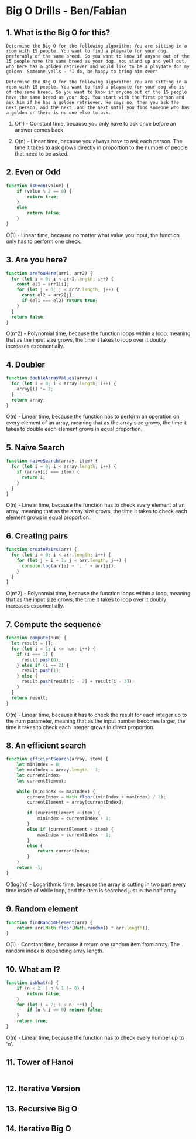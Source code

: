 # Big O Drills - Ben/Fabian

## 1. What is the Big O for this?

`Determine the Big O for the following algorithm: You are sitting in a room with 15 people. You want to find a playmate for your dog, preferably of the same breed. So you want to know if anyone out of the 15 people have the same breed as your dog. You stand up and yell out, who here has a golden retriever and would like to be a playdate for my golden. Someone yells - "I do, be happy to bring him over"`

`Determine the Big O for the following algorithm: You are sitting in a room with 15 people. You want to find a playmate for your dog who is of the same breed. So you want to know if anyone out of the 15 people have the same breed as your dog. You start with the first person and ask him if he has a golden retriever. He says no, then you ask the next person, and the next, and the next until you find someone who has a golden or there is no one else to ask.`

1. O(1) - Constant time, because you only have to ask once before an answer comes back.

2. O(n) - Linear time, because you always have to ask each person. The time it takes to ask grows directly in proportion to the number of people that need to be asked.

## 2. Even or Odd

```javascript
function isEven(value) {
    if (value % 2 == 0) {
        return true;
    }
    else
        return false;
    }
}
```

O(1) - Linear time, because no matter what value you input, the function only has to perform one check.

## 3. Are you here?

```javascript
function areYouHere(arr1, arr2) {
  for (let i = 0; i < arr1.length; i++) {
    const el1 = arr1[i];
    for (let j = 0; j < arr2.length; j++) {
      const el2 = arr2[j];
      if (el1 === el2) return true;
    }
  }
  return false;
}
```

O(n^2) - Polynomial time, because the function loops within a loop, meaning that as the input size grows, the time it takes to loop over it doubly increases exponentially.

## 4. Doubler

```javascript
function doubleArrayValues(array) {
  for (let i = 0; i < array.length; i++) {
    array[i] *= 2;
  }
  return array;
}
```

O(n) - Linear time, because the function has to perform an operation on every element of an array, meaning that as the array size grows, the time it takes to double each element grows in equal proportion.

## 5. Naive Search

```javascript
function naiveSearch(array, item) {
  for (let i = 0; i < array.length; i++) {
    if (array[i] === item) {
      return i;
    }
  }
}
```

O(n) - Linear time, because the function has to check every element of an array, meaning that as the array size grows, the time it takes to check each element grows in equal proportion.

## 6. Creating pairs

```javascript
function createPairs(arr) {
  for (let i = 0; i < arr.length; i++) {
    for (let j = i + 1; j < arr.length; j++) {
      console.log(arr[i] + ', ' + arr[j]);
    }
  }
}
```

O(n^2) - Polynomial time, because the function loops within a loop, meaning that as the input size grows, the time it takes to loop over it doubly increases exponentially.

## 7. Compute the sequence

```javascript
function compute(num) {
  let result = [];
  for (let i = 1; i <= num; i++) {
    if (i === 1) {
      result.push(0);
    } else if (i == 2) {
      result.push(1);
    } else {
      result.push(result[i - 2] + result[i - 3]);
    }
  }
  return result;
}
```

O(n) - Linear time, because it has to check the result for each integer up to the num parameter, meaning that as the input number becomes larger, the time it takes to check each integer grows in direct proportion.

## 8. An efficient search

```javascript
function efficientSearch(array, item) {
    let minIndex = 0;
    let maxIndex = array.length - 1;
    let currentIndex;
    let currentElement;

    while (minIndex <= maxIndex) {
        currentIndex = Math.floor((minIndex + maxIndex) / 2);
        currentElement = array[currentIndex];

        if (currentElement < item) {
            minIndex = currentIndex + 1;
        }
        else if (currentElement > item) {
            maxIndex = currentIndex - 1;
        }
        else {
            return currentIndex;
        }
    }
    return -1;
}
```

O(log(n)) - Logarithmic time, because the array is cutting in two part every time inside of while loop, and the item is searched just in the half array.

## 9. Random element

```javascript
function findRandomElement(arr) {
    return arr[Math.floor(Math.random() * arr.length)];
}
```

O(1) - Constant time, because it return one random item from array. The random index is depending array length.

## 10. What am I?

```javascript
function isWhat(n) {
    if (n < 2 || n % 1 != 0) {
        return false;
    }
    for (let i = 2; i < n; ++i) {
        if (n % i == 0) return false;
    }
    return true;
}
```

O(n) - Linear time, because the function has to check every number up to 'n'.

## 11. Tower of Hanoi

```javascript

```

## 12. Iterative Version

## 13. Recursive Big O

## 14. Iterative Big O
